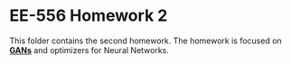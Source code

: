 # EE-556 Homework 2

This folder contains the second homework. The homework is focused on [**GANs**](https://en.wikipedia.org/wiki/Generative_adversarial_network) and optimizers for Neural Networks.
